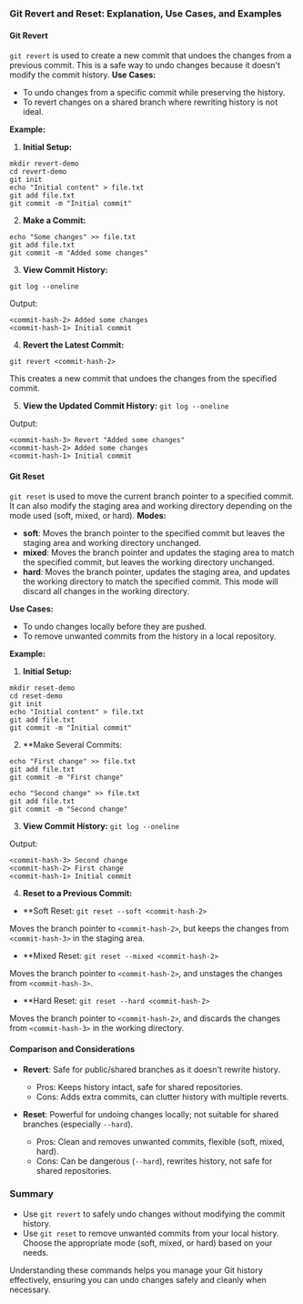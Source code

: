 ### Git Revert and Reset: Explanation, Use Cases, and Examples
#### Git Revert
`git revert` is used to create a new commit that undoes the changes from a previous commit. This is a safe way to undo changes because it doesn't modify the commit history.
**Use Cases:**

- To undo changes from a specific commit while preserving the history.
- To revert changes on a shared branch where rewriting history is not ideal.

**Example:**
1. **Initial Setup:**
```
mkdir revert-demo
cd revert-demo
git init
echo "Initial content" > file.txt
git add file.txt
git commit -m "Initial commit"
```

2. **Make a Commit:**

```
echo "Some changes" >> file.txt
git add file.txt
git commit -m "Added some changes"
```

3. **View Commit History:**

`git log --oneline`

Output:
```
<commit-hash-2> Added some changes
<commit-hash-1> Initial commit
```

4. **Revert the Latest Commit:**

`git revert <commit-hash-2>`

This creates a new commit that undoes the changes from the specified commit.

5. **View the Updated Commit History:**
`git log --oneline`

Output:
```
<commit-hash-3> Revert "Added some changes"
<commit-hash-2> Added some changes
<commit-hash-1> Initial commit
```

#### Git Reset
`git reset` is used to move the current branch pointer to a specified commit. It can also modify the staging area and working directory depending on the mode used (soft, mixed, or hard).
**Modes:**
- **soft**: Moves the branch pointer to the specified commit but leaves the staging area and working directory unchanged.
- **mixed**: Moves the branch pointer and updates the staging area to match the specified commit, but leaves the working directory unchanged.
- **hard**: Moves the branch pointer, updates the staging area, and updates the working directory to match the specified commit. This mode will discard all changes in the working directory.

**Use Cases:**
- To undo changes locally before they are pushed.
- To remove unwanted commits from the history in a local repository.

**Example:**
1. **Initial Setup:**
```
mkdir reset-demo
cd reset-demo
git init
echo "Initial content" > file.txt
git add file.txt
git commit -m "Initial commit"
```

2. **Make Several Commits:
```
echo "First change" >> file.txt
git add file.txt
git commit -m "First change"

echo "Second change" >> file.txt
git add file.txt
git commit -m "Second change"
```

3. **View Commit History:**
`git log --oneline`

Output:
```
<commit-hash-3> Second change
<commit-hash-2> First change
<commit-hash-1> Initial commit
```

4. **Reset to a Previous Commit:**

- **Soft Reset:
`git reset --soft <commit-hash-2>`

Moves the branch pointer to `<commit-hash-2>`, but keeps the changes from `<commit-hash-3>` in the staging area.

- **Mixed Reset:
`git reset --mixed <commit-hash-2>`

Moves the branch pointer to `<commit-hash-2>`, and unstages the changes from `<commit-hash-3>`.

- **Hard Reset:
`git reset --hard <commit-hash-2>`

Moves the branch pointer to `<commit-hash-2>`, and discards the changes from `<commit-hash-3>` in the working directory.

#### Comparison and Considerations

- **Revert**: Safe for public/shared branches as it doesn't rewrite history.
    
    - Pros: Keeps history intact, safe for shared repositories.
    - Cons: Adds extra commits, can clutter history with multiple reverts.
- **Reset**: Powerful for undoing changes locally; not suitable for shared branches (especially `--hard`).
    
    - Pros: Clean and removes unwanted commits, flexible (soft, mixed, hard).
    - Cons: Can be dangerous (`--hard`), rewrites history, not safe for shared repositories.

### Summary

- Use `git revert` to safely undo changes without modifying the commit history.
- Use `git reset` to remove unwanted commits from your local history. Choose the appropriate mode (soft, mixed, or hard) based on your needs.

Understanding these commands helps you manage your Git history effectively, ensuring you can undo changes safely and cleanly when necessary.